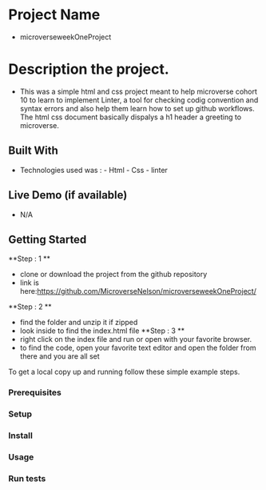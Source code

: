 

# Project Name
 - microverseweekOneProject

# Description the project.
- This was a simple html and css project meant to help microverse cohort 10 to  learn to implement 
  Linter, a tool for checking codig convention and syntax errors and also help them learn how to set up 
  github workflows. The html css document basically dispalys a h1 header  a greeting to microverse.


## Built With
- Technologies used was :
        - Html
        - Css
        - linter

## Live Demo (if available)
- N/A


## Getting Started

**Step : 1 **
- clone or download the project from the github repository
- link is here:https://github.com/MicroverseNelson/microverseweekOneProject/

**Step : 2 **
- find the folder and unzip it if zipped
- look inside to find the index.html file
**Step : 3 **
- right click on the index file and run or open with your favorite browser.
- to find the code, open your favorite text editor and open the folder from there and you are all set


To get a local copy up and running follow these simple example steps.

### Prerequisites

### Setup

### Install

### Usage

### Run tests
